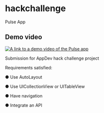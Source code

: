 # hackchallenge

Pulse App

## Demo video

[![A link to a demo video of the Pulse app](http://img.youtube.com/vi/vX2QExFaIV8/0.jpg)](http://www.youtube.com/watch?v=vX2QExFaIV8 "Pulse demo")

Submission for AppDev hack challenge project


Requirements satisfied:

● Use AutoLayout

● Use UICollectionView or UITableView

● Have navigation

● Integrate an API
